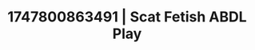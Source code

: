 ---
categories:
- Satin sheets
- Sensual selfie
- BookTok after dark
- Deep touch
- Office affair
image: /assets/images/1747800863491.jpg
layout: post
seo:
  description: Featured content with sensual Scat Fetish, ABDL Play. HD images available.
  keywords: Scat Fetish, ABDL Play
  og_image: /assets/images/1747800863491.jpg
  schema_type: VisualArtwork
tags:
- ABDL Play
- '#1747800863491'
- Scat Fetish
title: 1747800863491 | Scat Fetish ABDL Play
---